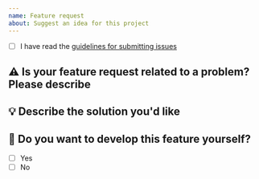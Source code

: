 ```yaml
---
name: Feature request
about: Suggest an idea for this project
---
```


- [ ] I have read the [guidelines for submitting issues](https://jmfayard.github.io/refreshVersions/contributing/submitting-issues/)

## ⚠️ Is your feature request related to a problem? Please describe
<!-- A clear and concise description of what the problem is. Ex. I'm always frustrated when [...] -->

## 💡 Describe the solution you'd like
<!-- A clear and concise description of what you want to happen. -->

## 🤚 Do you want to develop this feature yourself?
<!-- Put an `x` symbol into braces of desired choice. -->
- [ ] Yes
- [ ] No
